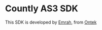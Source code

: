 Countly AS3 SDK
===============

This SDK is developed by [Emrah](mailto:emrah@ontek.com.tr), from [Ontek](http://www.ontek.com.tr)
